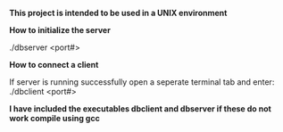 **This project is intended to be used in a UNIX environment**

**How to initialize the server**

./dbserver <port#>

**How to connect a client**

If server is running successfully open a seperate terminal tab and enter:
./dbclient <hostname> <port#>

**I have included the executables dbclient and dbserver if these do not work compile using gcc**
